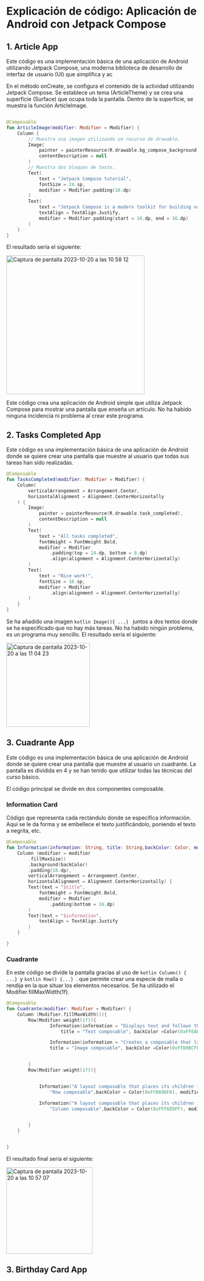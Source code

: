 # Explicación de código: Aplicación de Android con Jetpack Compose

## 1. Article App
Este código es una implementación básica de una aplicación de Android utilizando Jetpack Compose, una moderna biblioteca de desarrollo de interfaz de usuario (UI) que simplifica y ac

En el método onCreate, se configura el contenido de la actividad utilizando Jetpack Compose. Se establece un tema (ArticleTheme) y se crea una superficie (Surface) que ocupa toda la pantalla. Dentro de la superficie, se muestra la función ArticleImage.

```kotlin

@Composable
fun ArticleImage(modifier: Modifier = Modifier) {
    Column {
        // Muestra una imagen utilizando un recurso de drawable.
        Image(
            painter = painterResource(R.drawable.bg_compose_background),
            contentDescription = null
        )
        // Muestra dos bloques de texto.
        Text(
            text = "Jetpack Compose tutorial",
            fontSize = 24.sp,
            modifier = Modifier.padding(16.dp)
        )
        Text(
            text = "Jetpack Compose is a modern toolkit for building native Android UI. Compose simplifies and accelerates UI development on Android with less code, powerful tools, and intuitive Kotlin APIs.",
            textAlign = TextAlign.Justify,
            modifier = Modifier.padding(start = 16.dp, end = 16.dp)
        )
    }
}
```
El resultado sería el siguiente:

<img width="364" alt="Captura de pantalla 2023-10-20 a las 10 58 12" src="https://github.com/MinervaQuin/PAMN/assets/100958927/f226f53b-d654-41b3-9398-dd62b6054032">



Este código crea una aplicación de Android simple que utiliza Jetpack Compose para mostrar una pantalla que enseña un artículo. No ha habido ninguna incidencia ni problema al crear este programa.


## 2. Tasks Completed App
Este código es una implementación básica de una aplicación de Android donde se quiere crear una pantalla que muestre al usuario que todas sus tareas han sido realizadas.

```kotlin
@Composable
fun TasksCompleted(modifier: Modifier = Modifier) {
    Column(
        verticalArrangement = Arrangement.Center,
        horizontalAlignment = Alignment.CenterHorizontally
    ) {
        Image(
            painter = painterResource(R.drawable.task_completed),
            contentDescription = null
        )
        Text(
            text = "All tasks completed",
            fontWeight = FontWeight.Bold,
            modifier = Modifier
                .padding(top = 24.dp, bottom = 8.dp)
                .align(alignment = Alignment.CenterHorizontally)
        )
        Text(
            text = "Nice work!",
            fontSize = 16.sp,
            modifier = Modifier
                .align(alignment = Alignment.CenterHorizontally)
        )
    }
}
```
Se ha añadido una imagen ```kotlin Image(){ ...} ``` juntos a dos textos donde se ha especificado que no hay más tareas. No ha habido ningún problema, es un programa muy sencillo. El resultado sería el siguiente:

<img width="220" alt="Captura de pantalla 2023-10-20 a las 11 04 23" src="https://github.com/MinervaQuin/PAMN/assets/100958927/521a36f4-c519-4789-b2ae-1924e578cb8c">



## 3. Cuadrante App
Este código es una implementación básica de una aplicación de Android donde se quiere crear una pantalla que muestre al usuario un cuadrante. La pantalla es dividida en 4 y se han tenido que utilizar todas las técnicas del curso básico.

El código principal se divide en dos componentes composable.
### Information Card
Código que representa cada rectándulo donde se especifica información. Aquí se le da forma y se embellece el texto justificándolo, poniendo el texto a negrita, etc.

```kotlin
@Composable
fun Information(information: String, title: String,backColor: Color, modifier: Modifier = Modifier){
    Column (modifier = modifier
        .fillMaxSize()
        .background(backColor)
        .padding(16.dp),
        verticalArrangement = Arrangement.Center,
        horizontalAlignment = Alignment.CenterHorizontally) {
        Text(text = "$title",
            fontWeight = FontWeight.Bold,
            modifier = Modifier
                .padding(bottom = 16.dp)
        )
        Text(text = "$information",
            textAlign = TextAlign.Justify
        )
    }

}
```
### Cuadrante
En este código se divide la pantalla gracias al uso de ```kotlin Column() {
...} ```y ```kotlin Row() {...} ```. que permite crear una especie de malla o rendija en la que situar los elementos necesarios. Se ha utilizado el Modifier.fillMaxWidth(1f).

```kotlin
@Composable
fun Cuadrante(modifier: Modifier = Modifier) {
    Column (Modifier.fillMaxWidth()){
        Row(Modifier.weight(1f)){
                Information(information = "Displays text and follows the recommended Material Design guidelines.",
                    title = "Text composable", backColor =Color(0xFFEADDFF), modifier = Modifier.weight(1f) )

                Information(information = "Creates a composable that lays out and draws a given Painter class object.",
                title = "Image composable", backColor =Color(0xFFD0BCFF), modifier = Modifier.weight(1f) )


        }
        Row(Modifier.weight(1f)){


            Information("A layout composable that places its children in a horizontal sequence.",
                "Row composable",backColor = Color(0xFFB69DF8), modifier = Modifier.weight(1f))

            Information("A layout composable that places its children in a vertical sequence.",
                "Column composable",backColor = Color(0xFFF6EDFF), modifier = Modifier.weight(1f))


        }
    }


}
```
El resultado final sería el siguiente:

<img width="227" alt="Captura de pantalla 2023-10-20 a las 10 57 07" src="https://github.com/MinervaQuin/PAMN/assets/100958927/880b7051-a1dd-43ee-963d-b02ca8bb32c6">



## 3. Birthday Card App

